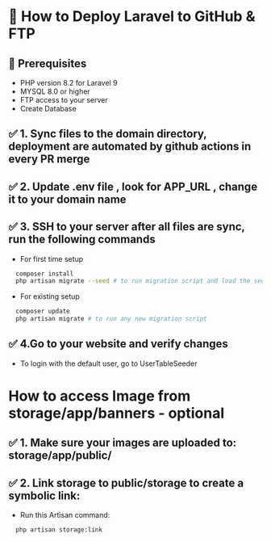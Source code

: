 # 🚀 How to Deploy Laravel to GitHub & FTP

## 📌 Prerequisites

- PHP version 8.2 for Laravel 9
- MYSQL 8.0 or higher
- FTP access to your server
- Create Database

## ✅ 1. Sync files to the domain directory, deployment are automated by github actions in every PR merge

## ✅ 2. Update .env file , look for APP_URL , change it to your domain name

## ✅ 3. SSH to your server after all files are sync, run the following commands

- For first time setup

```sh
  composer install
  php artisan migrate --seed # to run migration script and load the seeders data
```

- For existing setup

```sh
  composer update
  php artisan migrate # to run any new migration script
```

## ✅ 4.Go to your website and verify changes

- To login with the default user, go to UserTableSeeder

# How to access Image from storage/app/banners - optional

## ✅ 1. Make sure your images are uploaded to: storage/app/public/

## ✅ 2. Link storage to public/storage to create a symbolic link:

- Run this Artisan command:

```sh
  php artisan storage:link
```
